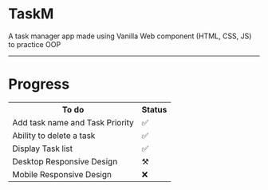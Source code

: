# TaskM
A task manager app made using Vanilla Web component (HTML, CSS, JS) to practice OOP
<hr>
<h1>Progress</h1>
<table>
<tr>
<th>To do</th>
<th>Status</th>
</tr>
<tr>
<td>Add task name and Task Priority</td>
<td>✅</td>
</tr>
<tr>
<td>Ability to delete a task</td>
<td>✅</td>
</tr>
<tr>
<td>Display Task list</td>
<td>✅</td>
</tr>
<tr>
<td>Desktop Responsive Design</td>
<td>⚒️</td>
</tr>
<tr>
<td>Mobile Responsive Design</td>
<td>❌</td>
</tr>
</table>